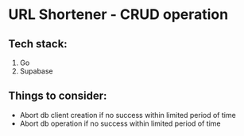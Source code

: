 # URL Shortener - CRUD operation

## Tech stack:

1.  Go
2.  Supabase

## Things to consider:

- Abort db client creation if no success within limited period of time
- Abort db operation if no success within limited period of time
